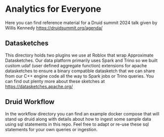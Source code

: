 # Analytics for Everyone

Here you can find reference material for a Druid summit 2024 talk given by Willis Kennedy https://druidsummit.org/agenda/

## Datasketches

This directory holds two plugins we use at Roblox that wrap Approximate Datasketches. Our data platform primarily uses Spark and Trino so we built custom udaf (user defined aggregate function) extensions for apache datasketches to ensure a binary compatible datasketch that we can share from our C++ engine code all the way to Spark jobs or Trino queries. You can find out plenty more about these sketches at https://datasketches.apache.org/


## Druid Workflow

In the workflow directory you can find an example docker compose that will stand up druid along with details about how to ingest some sample data using sql statements in this repo. Feel free to adapt or re-use these sql statements for your own queries or ingestion.